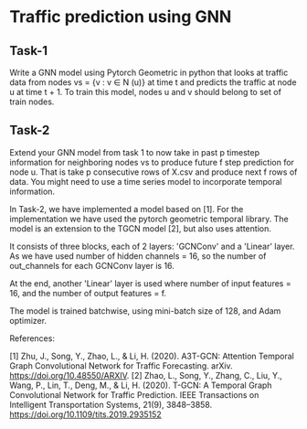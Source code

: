 # Traffic prediction using GNN <br>

## Task-1 <br>
Write a GNN model using Pytorch Geometric in python that looks at traffic data from nodes vs = {v : v ∈ N (u)} at time t and predicts the traffic at node u at time t + 1. To train this model, nodes u and v should belong to set of train nodes.<br>

## Task-2 <br>
Extend your GNN model from task 1 to now take in past p timestep information for neighboring nodes vs to produce future f step prediction for node u. That is take p consecutive rows of X.csv and produce next f rows of data. You might need to use a time series model to incorporate temporal information.<br>

In Task-2, we have implemented a model based on [1]. For the implementation we have used the pytorch geometric temporal library.
The model is an extension to the TGCN model [2], but also uses attention.

It consists of three blocks, each of 2 layers: 'GCNConv' and a 'Linear' layer. As we have used number of hidden channels = 16, so the number of out_channels for each GCNConv layer is 16. 

At the end, another 'Linear' layer is used where number of input features = 16, and the number of output features = f.

The model is trained batchwise, using mini-batch size of 128, and Adam optimizer.

References:

[1] Zhu, J., Song, Y., Zhao, L., & Li, H. (2020). A3T-GCN: Attention Temporal Graph Convolutional Network for Traffic Forecasting. arXiv. https://doi.org/10.48550/ARXIV.
[2] Zhao, L., Song, Y., Zhang, C., Liu, Y., Wang, P., Lin, T., Deng, M., & Li, H. (2020). T-GCN: A Temporal Graph Convolutional Network for Traffic Prediction. IEEE Transactions on Intelligent Transportation Systems, 21(9), 3848–3858. https://doi.org/10.1109/tits.2019.2935152
